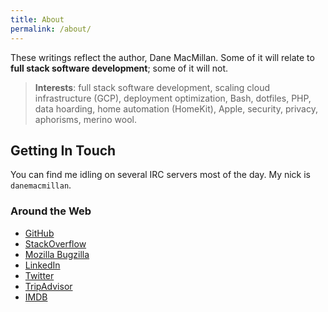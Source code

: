 ```yaml
---
title: About
permalink: /about/
---
```


These writings reflect the author, Dane MacMillan. Some of it will relate 
to **full stack software development**; some of it will not.

> **Interests**: full stack software development, scaling cloud infrastructure (GCP), deployment optimization, Bash, dotfiles, PHP, data hoarding, home automation (HomeKit), Apple, security, privacy, aphorisms, merino wool.

## Getting In Touch

You can find me idling on several IRC servers most of the day. My nick is `danemacmillan`.

### Around the Web

- [GitHub](https://github.com/danemacmillan)
- [StackOverflow](https://stackoverflow.com/users/2973534/danemacmillan)
- [Mozilla Bugzilla](https://bugzilla.mozilla.org/user_profile?user_id=471851)
- [LinkedIn](http://ca.linkedin.com/in/danemacmillan)
- [Twitter](https://twitter.com/dane_macmillan)
- [TripAdvisor](http://www.tripadvisor.ca/members/danemacmillan)
- [IMDB](http://www.imdb.com/user/ur25031098/)
